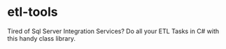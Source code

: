 # etl-tools
Tired of Sql Server Integration Services? Do all your ETL Tasks in C# with this handy class library.
